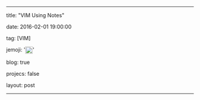 ---

title: "VIM Using Notes"

date: 2016-02-01 19:00:00

tag: [VIM]

jemoji: '<img class="emoji" title=":ramen:" alt=":ramen:" src="https://assets.github.com/images/icons/emoji/unicode/1f35c.png" height="20" width="20" align="absmiddle">'

blog: true

projecs: false

layout: post

---
